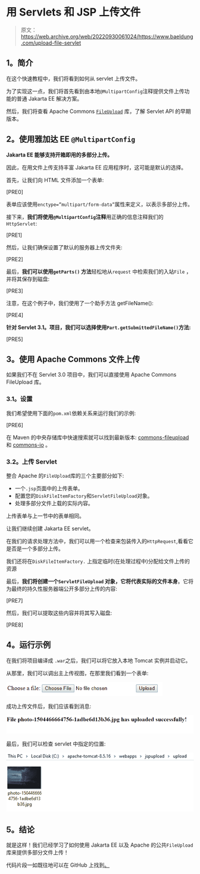 # 用 Servlets 和 JSP 上传文件

> 原文：<https://web.archive.org/web/20220930061024/https://www.baeldung.com/upload-file-servlet>

## **1。简介**

在这个快速教程中，我们将看到如何从 servlet 上传文件。

为了实现这一点，我们将首先看到由本地`@MultipartConfig`注释提供文件上传功能的普通 Jakarta EE 解决方案。

然后，我们将查看 Apache Commons [`FileUpload`](https://web.archive.org/web/20220628052442/https://commons.apache.org/proper/commons-fileupload/using.html) 库，了解 Servlet API 的早期版本。

## **2。使用雅加达 EE `@MultipartConfig`**

**Jakarta EE 能够支持开箱即用的多部分上传。**

因此，在用文件上传支持丰富 Jakarta EE 应用程序时，这可能是默认的选择。

首先，让我们向 HTML 文件添加一个表单:

[PRE0]

表单应该使用`enctype=”multipart/form-data”`属性来定义，以表示多部分上传。

接下来，**我们将使用`@MultipartConfig`注释**用正确的信息注释我们的`HttpServlet`:

[PRE1]

然后，让我们确保设置了默认的服务器上传文件夹:

[PRE2]

最后，**我们可以使用`getParts()` 方法**轻松地从`request` 中检索我们的入站`File` ，并将其保存到磁盘:

[PRE3]

注意，在这个例子中，我们使用了一个助手方法 getFileName():

[PRE4]

**针对 Servlet 3.1。项目，我们可以选择使用`Part.getSubmittedFileName()`方法:**

[PRE5]

## **3。使用 Apache Commons 文件上传**

如果我们不在 Servlet 3.0 项目中，我们可以直接使用 Apache Commons FileUpload 库。

### **3.1。设置**

我们希望使用下面的`pom.xml`依赖关系来运行我们的示例:

[PRE6]

在 Maven 的中央存储库中快速搜索就可以找到最新版本: [commons-fileupload](https://web.archive.org/web/20220628052442/https://search.maven.org/classic/#search%7Cga%7C1%7Ca%3A%22commons-fileupload%22%20AND%20g%3A%22commons-fileupload%22) 和 [commons-io](https://web.archive.org/web/20220628052442/https://search.maven.org/classic/#search%7Cga%7C1%7Cg%3A%22commons-io%22%20AND%20a%3A%22commons-io%22) 。

### **3.2。上传 Servlet**

整合 Apache 的`FileUpload`库的三个主要部分如下:

*   一个`.jsp`页面中的上传表单。
*   配置您的`DiskFileItemFactory`和`ServletFileUpload`对象。
*   处理多部分文件上载的实际内容。

上传表单与上一节中的表单相同。

让我们继续创建 Jakarta EE servlet。

在我们的请求处理方法中，我们可以用一个检查来包装传入的`HttpRequest`,看看它是否是一个多部分上传。

我们还将在`DiskFileItemFactory.` 上指定临时(在处理过程中)分配给文件上传的资源

最后，**我们将创建一个`ServletFileUpload` 对象，它将代表实际的文件本身**。它将为最终的持久性服务器端公开多部分上传的内容:

[PRE7]

然后，我们可以提取这些内容并将其写入磁盘:

[PRE8]

## **4。运行示例**

在我们将项目编译成 `.war`之后，我们可以将它放入本地 Tomcat 实例并启动它。

从那里，我们可以调出主上传视图，在那里我们看到一个表单:

[![choosefile](img/306240a9328d5c677c043fa3a12d15e0.png)](/web/20220628052442/https://www.baeldung.com/wp-content/uploads/2018/05/choosefile.png)

成功上传文件后，我们应该看到消息:

[![filesuccess](img/dfce997c2eae323d7317959ab5b97c3c.png)](/web/20220628052442/https://www.baeldung.com/wp-content/uploads/2018/05/filesuccess.png)

最后，我们可以检查 servlet 中指定的位置:

[![imagesaved](img/252368f41b203b3bc3f52b04d6b43027.png)](/web/20220628052442/https://www.baeldung.com/wp-content/uploads/2018/05/imagesaved.png)

## **5。结论**

就是这样！我们已经学习了如何使用 Jakarta EE 以及 Apache 的公共`FileUpload`库来提供多部分文件上传！

代码片段一如既往地可以在 GitHub 上找到[。](https://web.archive.org/web/20220628052442/https://github.com/eugenp/tutorials/tree/master/javax-servlets)